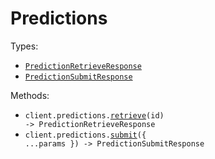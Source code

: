# Predictions

Types:

- <code><a href="./src/resources/predictions.ts">PredictionRetrieveResponse</a></code>
- <code><a href="./src/resources/predictions.ts">PredictionSubmitResponse</a></code>

Methods:

- <code title="get /v1/status/{id}">client.predictions.<a href="./src/resources/predictions.ts">retrieve</a>(id) -> PredictionRetrieveResponse</code>
- <code title="post /v1/run">client.predictions.<a href="./src/resources/predictions.ts">submit</a>({ ...params }) -> PredictionSubmitResponse</code>
